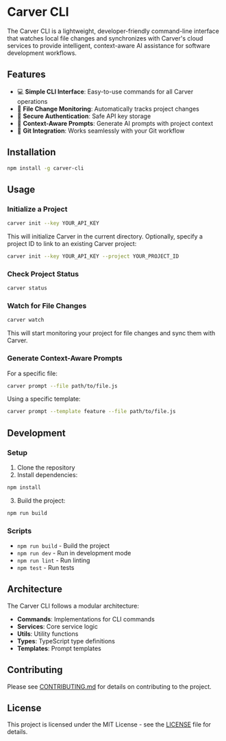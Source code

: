 # Carver CLI

The Carver CLI is a lightweight, developer-friendly command-line interface that watches local file changes and synchronizes with Carver's cloud services to provide intelligent, context-aware AI assistance for software development workflows.

## Features

- 💻 **Simple CLI Interface**: Easy-to-use commands for all Carver operations
- 🔄 **File Change Monitoring**: Automatically tracks project changes
- 🔐 **Secure Authentication**: Safe API key storage
- 🧠 **Context-Aware Prompts**: Generate AI prompts with project context
- 🚀 **Git Integration**: Works seamlessly with your Git workflow

## Installation

```bash
npm install -g carver-cli
```

## Usage

### Initialize a Project

```bash
carver init --key YOUR_API_KEY
```

This will initialize Carver in the current directory. Optionally, specify a project ID to link to an existing Carver project:

```bash
carver init --key YOUR_API_KEY --project YOUR_PROJECT_ID
```

### Check Project Status

```bash
carver status
```

### Watch for File Changes

```bash
carver watch
```

This will start monitoring your project for file changes and sync them with Carver.

### Generate Context-Aware Prompts

For a specific file:

```bash
carver prompt --file path/to/file.js
```

Using a specific template:

```bash
carver prompt --template feature --file path/to/file.js
```

## Development

### Setup

1. Clone the repository
2. Install dependencies:

```bash
npm install
```

3. Build the project:

```bash
npm run build
```

### Scripts

- `npm run build` - Build the project
- `npm run dev` - Run in development mode
- `npm run lint` - Run linting
- `npm test` - Run tests

## Architecture

The Carver CLI follows a modular architecture:

- **Commands**: Implementations for CLI commands
- **Services**: Core service logic
- **Utils**: Utility functions
- **Types**: TypeScript type definitions
- **Templates**: Prompt templates

## Contributing

Please see [CONTRIBUTING.md](CONTRIBUTING.md) for details on contributing to the project.

## License

This project is licensed under the MIT License - see the [LICENSE](LICENSE) file for details.
